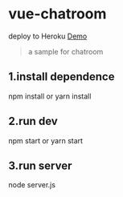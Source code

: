 # vue-chatroom

deploy to Heroku
[Demo](https://heimerchatroom.herokuapp.com/#/)

> a sample for chatroom

## 1.install dependence
npm install
or
yarn install

## 2.run dev
npm start
or
yarn start

## 3.run server
node server.js
